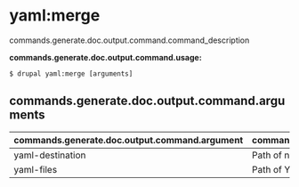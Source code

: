 # yaml:merge
commands.generate.doc.output.command.command_description

**commands.generate.doc.output.command.usage:**
```
$ drupal yaml:merge [arguments] 
```


## commands.generate.doc.output.command.arguments
commands.generate.doc.output.command.argument | commands.generate.doc.output.command.details
---------|-------------
yaml-destination | Path of new YAML file to store result of merge.
yaml-files | Path of YAML files to merge

